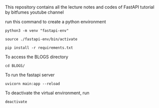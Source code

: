 This repository contains all the lecture notes and codes of FastAPI tutorial by bitfumes youtube channel

run this command to create a python environment 
```
python3 -m venv "fastapi-env"

source ./fastapi-env/bin/activate

pip install -r requirements.txt

```

To access the BLOGS directory 
```
cd BLOGS/
```

To run the fastapi server
```
uvicorn main:app --reload
```


To deactivate the virtual environment, run
```
deactivate
```
